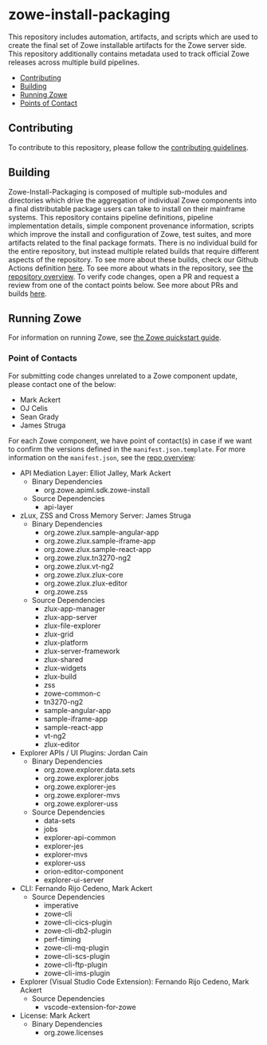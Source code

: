 # zowe-install-packaging

This repository includes automation, artifacts, and scripts which are used to create the final set of Zowe installable artifacts for the Zowe server side. This repository additionally contains metadata used to track official Zowe releases across multiple build pipelines.

- [Contributing](#contributing)
- [Building](#building)
- [Running Zowe](#running-zowe)
- [Points of Contact](#point-of-contacts)

## Contributing

To contribute to this repository, please follow the [contributing guidelines](./CONTRIBUTING.md).

## Building

Zowe-Install-Packaging is composed of multiple sub-modules and directories which drive the aggregation of individual Zowe components into a final distributable package users can take to install on their mainframe systems. This repository contains pipeline definitions, pipeline implementation details, simple component provenance information, scripts which improve the install and configuration of Zowe, test suites, and more artifacts related to the final package formats. There is no individual build for the entire repository, but instead multiple related builds that require different aspects of the repository. To see more about these builds, check our Github Actions definition [here](./.github/workflows/). To see more about whats in the repository, see [the repository overview](./docs/repos/overview.md). To verify code changes, open a PR and request a review from one of the contact points below. See more about PRs and builds [here](./docs/broken_link).

## Running Zowe

For information on running Zowe, see [the Zowe quickstart guide](./ZOWE.md).

### Point of Contacts

For submitting code changes unrelated to a Zowe component update, please contact one of the below:

- Mark Ackert
- OJ Celis
- Sean Grady
- James Struga

For each Zowe component, we have point of contact(s) in case if we want to confirm the versions defined in the `manifest.json.template`. For more information on the `manifest.json`, see the [repo overview](./repos/overview.md):

- API Mediation Layer: Elliot Jalley, Mark Ackert
  * Binary Dependencies
    - org.zowe.apiml.sdk.zowe-install
  * Source Dependencies
    - api-layer
- zLux, ZSS and Cross Memory Server: James Struga
  * Binary Dependencies
    - org.zowe.zlux.sample-angular-app
    - org.zowe.zlux.sample-iframe-app
    - org.zowe.zlux.sample-react-app
    - org.zowe.zlux.tn3270-ng2
    - org.zowe.zlux.vt-ng2
    - org.zowe.zlux.zlux-core
    - org.zowe.zlux.zlux-editor
    - org.zowe.zss
  * Source Dependencies
    - zlux-app-manager
    - zlux-app-server
    - zlux-file-explorer
    - zlux-grid
    - zlux-platform
    - zlux-server-framework
    - zlux-shared
    - zlux-widgets
    - zlux-build
    - zss
    - zowe-common-c
    - tn3270-ng2
    - sample-angular-app
    - sample-iframe-app
    - sample-react-app
    - vt-ng2
    - zlux-editor
- Explorer APIs / UI Plugins: Jordan Cain
  * Binary Dependencies
    - org.zowe.explorer.data.sets
    - org.zowe.explorer.jobs
    - org.zowe.explorer-jes
    - org.zowe.explorer-mvs
    - org.zowe.explorer-uss
  * Source Dependencies
    - data-sets
    - jobs
    - explorer-api-common
    - explorer-jes
    - explorer-mvs
    - explorer-uss
    - orion-editor-component
    - explorer-ui-server
- CLI: Fernando Rijo Cedeno, Mark Ackert
  * Source Dependencies
    - imperative
    - zowe-cli
    - zowe-cli-cics-plugin
    - zowe-cli-db2-plugin
    - perf-timing
    - zowe-cli-mq-plugin
    - zowe-cli-scs-plugin
    - zowe-cli-ftp-plugin
    - zowe-cli-ims-plugin
- Explorer (Visual Studio Code Extension): Fernando Rijo Cedeno, Mark Ackert
  * Source Dependencies
    - vscode-extension-for-zowe
- License: Mark Ackert
  * Binary Dependencies
    - org.zowe.licenses
